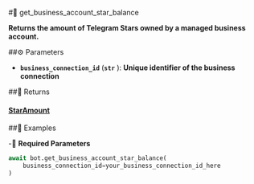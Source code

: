 #🔧 get_business_account_star_balance

**Returns the amount of Telegram Stars owned by a managed business account.**

##⚙️ Parameters

- **`business_connection_id`** (**`str`** ): **Unique identifier of the business connection**

##📲 Returns

#### [StarAmount](../types/StarAmount.md)

##📀 Examples

-🪫 **Required Parameters**

```python
await bot.get_business_account_star_balance(
    business_connection_id=your_business_connection_id_here
)
```
